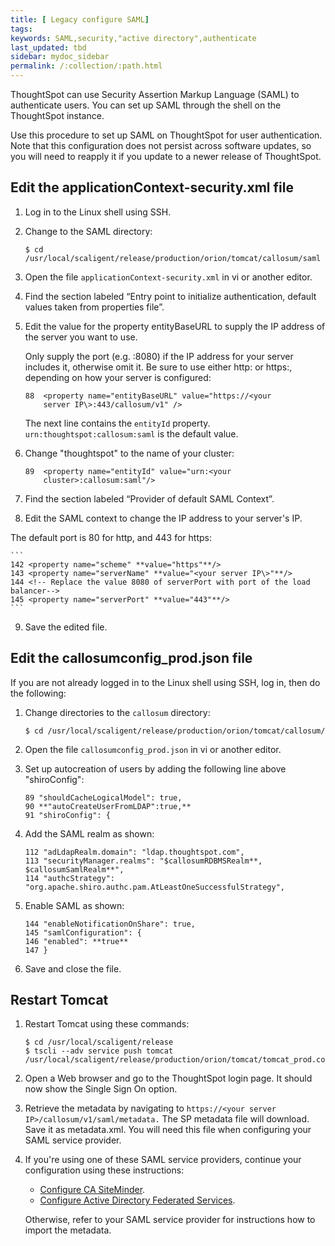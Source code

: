 ```yaml
---
title: [ Legacy configure SAML]
tags:
keywords: SAML,security,"active directory",authenticate
last_updated: tbd
sidebar: mydoc_sidebar
permalink: /:collection/:path.html
---
```

ThoughtSpot can use Security Assertion Markup Language (SAML) to authenticate users. You can set up SAML through the shell on the ThoughtSpot instance.

Use this procedure to set up SAML on ThoughtSpot for user authentication. Note that this configuration does not persist across software updates, so you will need to reapply it if you update to a newer release of ThoughtSpot.


## Edit the applicationContext-security.xml file

1. Log in to the Linux shell using SSH.
2. Change to the SAML directory:

    ```
    $ cd /usr/local/scaligent/release/production/orion/tomcat/callosum/saml
    ```

3. Open the file `applicationContext-security.xml` in vi or another editor.
4. Find the section labeled “Entry point to initialize authentication, default values taken from properties file”.
5. Edit the value for the property entityBaseURL to supply the IP address of the server you want to use.

   Only supply the port (e.g. :8080) if the IP address for your server includes it, otherwise omit it. Be sure to use either http: or https:, depending on how your server is configured:

    ```
    88  <property name="entityBaseURL" value="https://<your
        server IP\>:443/callosum/v1" />
    ```

    The next line contains the `entityId` property. `urn:thoughtspot:callosum:saml` is the default value.

6. Change "thoughtspot" to the name of your cluster:

    ```
    89  <property name="entityId" value="urn:<your
        cluster>:callosum:saml"/>
    ```

7. Find the section labeled “Provider of default SAML Context”.
8. Edit the SAML context to change the IP address to your server's IP.

  The default port is 80 for http, and 443 for https:

    ```
    142 <property name="scheme" **value="https"**/>
    143 <property name="serverName" **value="<your server IP\>"**/>
    144 <!-- Replace the value 8080 of serverPort with port of the load balancer-->
    145 <property name="serverPort" **value="443"**/>
    ```

9. Save the edited file.

## Edit the callosumconfig_prod.json file

If you are not already logged in to the Linux shell using SSH, log in, then do the following:

1. Change directories to the `callosum` directory:

    ```
    $ cd /usr/local/scaligent/release/production/orion/tomcat/callosum/
    ```

2. Open the file `callosumconfig_prod.json` in vi or another editor.
3. Set up autocreation of users by adding the following line above "shiroConfig":

    ```
    89 "shouldCacheLogicalModel": true,
    90 **"autoCreateUserFromLDAP":true,**
    91 "shiroConfig": {
    ```

4. Add the SAML realm as shown:

    ```
    112 "adLdapRealm.domain": "ldap.thoughtspot.com",
    113 "securityManager.realms": "$callosumRDBMSRealm**, $callosumSamlRealm**",
    114 "authcStrategy": "org.apache.shiro.authc.pam.AtLeastOneSuccessfulStrategy",
    ```

5. Enable SAML as shown:

    ```
    144 "enableNotificationOnShare": true,
    145 "samlConfiguration": {
    146 "enabled": **true**
    147 }
    ```

6. Save and close the file.

## Restart Tomcat

1. Restart Tomcat using these commands:

    ```
    $ cd /usr/local/scaligent/release
    $ tscli --adv service push tomcat /usr/local/scaligent/release/production/orion/tomcat/tomcat_prod.config
    ```

2. Open a Web browser and go to the ThoughtSpot login page.
   It should now show the Single Sign On option.
3. Retrieve the metadata by navigating to `https://<your server IP>/callosum/v1/saml/metadata.`
   The SP metadata file will download. Save it as metadata.xml. You will need this file when configuring your SAML service provider.
4. If you're using one of these SAML service providers, continue your configuration using these instructions:

    -   [Configure CA SiteMinder](configure-SAML-siteminder.html).
    -   [Configure Active Directory Federated Services](integrate-ADFS.html).

    Otherwise, refer to your SAML service provider for instructions how to import the metadata.
